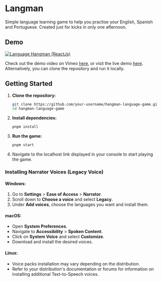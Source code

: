 # Langman 
Simple language learning game to help you practise your English, Spanish and Portuguese. Created just for kicks in only one afternoon.

## Demo
[![Language Hangman (ReactJs)]([https://i.vimeocdn.com/video/1782326446-0d7b2c9c0e8ed4b6704bcb1e4fc84a1c5aba3b1d9b22c220636756d466603ac8-d&_426x240)](https://player.vimeo.com/video/902679495?badge=0&amp;autopause=0&amp;player_id=0&amp;app_id=58479](https://player.vimeo.com/video/902679495?badge=0&autopause=0&player_id=0&app_id=58479))

Check out the demo video on Vimeo [here](https://player.vimeo.com/video/902679495?badge=0&amp;autopause=0&amp;player_id=0&amp;app_id=58479), or visit the live demo [here](https://langman-one.vercel.app/). Alternatively, you can clone the repository and run it locally.

## Getting Started

1. **Clone the repository:**

    ```bash
    git clone https://github.com/your-username/hangman-language-game.git
    cd hangman-language-game
    ```

2. **Install dependencies:**

    ```bash
    pnpm install
    ```

3. **Run the game:**

    ```bash
    pnpm start
    ```

4. Navigate to the localhost link displayed in your console to start playing the game.


### Installing Narrator Voices (Legacy Voice)

#### Windows:

1. Go to **Settings** > **Ease of Access** > **Narrator**.
2. Scroll down to **Choose a voice** and select **Legacy**.
3. Under **Add voices**, choose the languages you want and install them.

#### macOS:

- Open **System Preferences**.
- Navigate to **Accessibility** > **Spoken Content**.
- Click on **System Voice** and select **Customize**.
- Download and install the desired voices.

#### Linux:

- Voice packs installation may vary depending on the distribution.
- Refer to your distribution's documentation or forums for information on installing additional Text-to-Speech voices.
